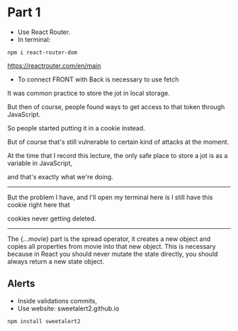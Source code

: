 # Part 1

* Use React Router.
* In terminal:

``
npm i react-router-dom
``

https://reactrouter.com/en/main

* To connect FRONT with Back is necessary to use fetch

It was common practice to store the jot in local storage.

But then of course, people found ways to get access to that token through JavaScript.

So people started putting it in a cookie instead.

But of course that's still vulnerable to certain kind of attacks at the moment.

At the time that I record this lecture, the only safe place to store a jot is as a variable in JavaScript,

and that's exactly what we're doing.

----

But the problem I have, and I'll open my terminal here is I still have this cookie right here that

cookies never getting deleted.

-----
The {...movie} part is the spread operator, it creates a new object and copies all properties from movie into that new object. This is necessary because in React you should never mutate the state directly, you should always return a new state object.

## Alerts

* Inside validations commits,
* Use website: sweetalert2.github.io

``
npm install sweetalert2
``
